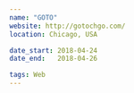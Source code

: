 ```yaml
---
name: "GOTO"
website: http://gotochgo.com/
location: Chicago, USA

date_start: 2018-04-24
date_end:   2018-04-26

tags: Web
---
```

